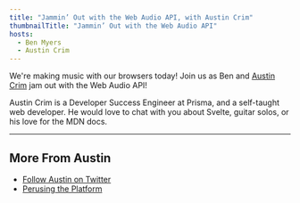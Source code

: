 ```yaml
---
title: "Jammin’ Out with the Web Audio API, with Austin Crim"
thumbnailTitle: "Jammin’ Out with the Web Audio API"
hosts:
  - Ben Myers
  - Austin Crim
---
```


We're making music with our browsers today! Join us as Ben and [Austin Crim](https://twitter.com/crim_codes) jam out with the Web Audio API!

Austin Crim is a Developer Success Engineer at Prisma, and a self-taught web developer. He would love to chat with you about Svelte, guitar solos, or his love for the MDN docs.

---
## More From Austin

- [Follow Austin on Twitter](https://twitter.com/crim_codes)
- [Perusing the Platform](https://perusingtheplatform.com/)